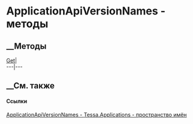 # ApplicationApiVersionNames - методы
##  __Методы
[Get](M_Tessa_Applications_ApplicationApiVersionNames_Get.htm)|  
---|---  
## __См. также
#### Ссылки
[ApplicationApiVersionNames -
](T_Tessa_Applications_ApplicationApiVersionNames.htm)
[Tessa.Applications - пространство имён](N_Tessa_Applications.htm)
